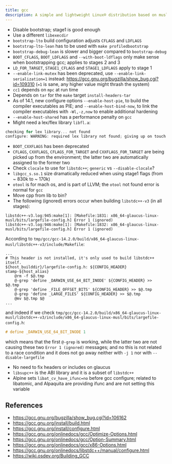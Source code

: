 ```yaml
---
title: gcc
description: A simple and lightweight Linux® distribution based on musl libc and toybox
---
```


- Disable bootstrap; stage1 is good enough
- Use a different `libexecdir`
- `bootstrap-lto` build configuration adjusts `CFLAGS` and `LDFLAGS`
- `bootstrap-lto-lean` has to be used with `make profiledbootstrap`
- `bootstrap-debug-lean` is slower and bigger compared to `bootstrap-debug`
- `BOOT_CFLAGS`, `BOOT_LDFLAGS` and `--with-boot-ldflags` only make sense when bootstrapping gcc; applies to stages 2 and 3
- `LD_FOR_TARGET`, `STAGE1_CFLAGS` and `STAGE1_LDFLAGS` apply to stage 1
- `--enable-link-mutex` has been deprecated, use `--enable-link-serialization=1` instead: https://gcc.gnu.org/bugzilla/show_bug.cgi?id=109310 (`=1` is sane, any higher value might thrash the system)
- `cc1` depends on `mpc` at run time
- Depends on `tar` for the `make` target `install-headers-tar`
- As of 14.1, new configure options `--enable-host-pie`, to build the compiler executables as PIE; and `--enable-host-bind-now`, to link the compiler executables with `-Wl,-z,now` to enable additional hardening
- `--enable-host-shared` has a performance penalty on `gcc`
- Might need a lex/flex library `libfl.a`:
```c
checking for lex library... not found
configure: WARNING: required lex library not found; giving up on touch lex.yy.c
```
- `BOOT_CXXFLAGS` has been deprecated
- `CFLAGS`, `CXXFLAGS`, `CFLAGS_FOR_TARGET` and `CXXFLAGS_FOR_TARGET` are being picked up from the environment; the latter two are automatically assigned to the former two
- Check `clocale` to use for `libstdc++`; `generic` vs `--disable-clocale`?
- `libgcc_s.so.1` size dramatically reduced when using stage1 flags (from ~ 830k to ~ 170k)
- `otool` is for mach os, and is part of LLVM; the `otool` not found error is normal for `gcc`
- Move cpp from lib to bin?
- The following (ignored) errors occur when building `libstdc++-v3` (in all stages):
```
libstdc++-v3.log:945:make[1]: [Makefile:1831: x86_64-glaucus-linux-musl/bits/largefile-config.h] Error 1 (ignored)
libstdc++-v3.log:946:make[1]: [Makefile:1832: x86_64-glaucus-linux-musl/bits/largefile-config.h] Error 1 (ignored)
```
According to `tmp/gcc/gcc-14.2.0/build/x86_64-glaucus-linux-musl/libstdc++-v3/include/Makefile`:
```make
...
# This header is not installed, it's only used to build libstdc++ itself.
${host_builddir}/largefile-config.h: ${CONFIG_HEADER} stamp-${host_alias}
	@rm -f $@.tmp
	@-grep 'define _DARWIN_USE_64_BIT_INODE' ${CONFIG_HEADER} >> $@.tmp
	@-grep 'define _FILE_OFFSET_BITS' ${CONFIG_HEADER} >> $@.tmp
	@-grep 'define _LARGE_FILES' ${CONFIG_HEADER} >> $@.tmp
	@mv $@.tmp $@
...
```
and indeed if we check `tmp/gcc/gcc-14.2.0/build/x86_64-glaucus-linux-musl/libstdc++-v3/include/x86_64-glaucus-linux-musl/bits/largefile-config.h`:
```c
# define _DARWIN_USE_64_BIT_INODE 1
```
which means that the first `@-grep` is working, while the latter two are not causing these two `Error 1 (ignored)` messages; and no this is not related to a race condition and it does not go away neither with `-j 1` nor with `--disable-largefile`
- No need to fix headers or includes on glaucus
- `libsupc++` is the ABI library and it is a subset of `libstdc++`
- Alpine sets `libat_cv_have_ifunc=no` before gcc configure; related to libatomic, and Alpaquita are providing ifunc and are not setting this variable

## References
- https://gcc.gnu.org/bugzilla/show_bug.cgi?id=106162
- https://gcc.gnu.org/install/build.html
- https://gcc.gnu.org/install/configure.html
- https://gcc.gnu.org/onlinedocs/gcc/Optimize-Options.html
- https://gcc.gnu.org/onlinedocs/gcc/Option-Summary.html
- https://gcc.gnu.org/onlinedocs/gcc/x86-Options.html
- https://gcc.gnu.org/onlinedocs/libstdc++/manual/configure.html
- https://wiki.osdev.org/Building_GCC
